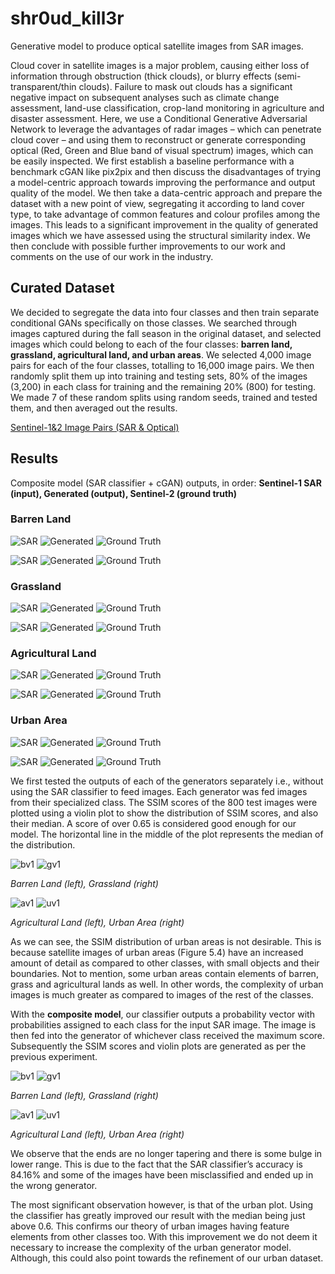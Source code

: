 # shr0ud_kill3r
Generative model to produce optical satellite images from SAR images.

Cloud cover in satellite images is a major problem, causing either loss of information through obstruction (thick clouds), or blurry effects (semi-transparent/thin clouds). Failure to mask out clouds has a significant negative impact on subsequent analyses such as climate change assessment, land-use classification, crop-land monitoring in agriculture and disaster assessment. Here, we use a Conditional Generative Adversarial Network to leverage the advantages of radar images – which can penetrate cloud cover – and using them to reconstruct or generate corresponding optical (Red, Green and Blue band of visual spectrum) images, which can be easily inspected. We first establish a baseline performance with a benchmark cGAN like pix2pix and then discuss the disadvantages of trying a model-centric approach towards improving the performance and output quality of the model. We then take a data-centric approach and prepare the dataset with a new point of view, segregating it according to land cover type, to take advantage of common features and colour profiles among the images. This leads to a significant improvement in the quality of generated images which we have assessed using the structural similarity index. We then conclude with possible further improvements to our work and comments on the use of our work in the industry.

## Curated Dataset

We decided to segregate the data into four classes and then train separate conditional GANs specifically on those classes. We searched through images captured during the fall season in the original dataset, and selected images which could belong to each of the four classes: **barren land, grassland, agricultural land, and urban areas**. We selected 4,000 image pairs for each of the four classes, totalling to 16,000 image pairs. We then randomly split them up into training and testing sets, 80% of the images (3,200) in each class for training and the remaining 20% (800) for testing. We made 7 of these random splits using random seeds, trained and tested them, and then averaged out the results.

[Sentinel-1&2 Image Pairs (SAR & Optical)](https://www.kaggle.com/datasets/requiemonk/sentinel12-image-pairs-segregated-by-terrain)

## Results

Composite model (SAR classifier + cGAN) outputs, in order: __Sentinel-1 SAR (input), Generated (output), Sentinel-2 (ground truth)__

### Barren Land

![SAR](/images/barren4_1.png) ![Generated](images/barren4_2.png) ![Ground Truth](images/barren4_3.png)

![SAR](/images/barren5_1.png) ![Generated](images/barren5_2.png) ![Ground Truth](images/barren5_3.png)

### Grassland

![SAR](/images/grass1_1.png) ![Generated](images/grass1_2.png) ![Ground Truth](images/grass1_3.png)

![SAR](/images/grass2_1.png) ![Generated](images/grass2_2.png) ![Ground Truth](images/grass2_3.png)

### Agricultural Land

![SAR](/images/agri1_1.png) ![Generated](images/agri1_2.png) ![Ground Truth](images/agri1_3.png)

![SAR](/images/agri2_1.png) ![Generated](images/agri2_2.png) ![Ground Truth](images/agri2_3.png)

### Urban Area

![SAR](/images/urban1_1.png) ![Generated](images/urban1_2.png) ![Ground Truth](images/urban1_3.png)

![SAR](/images/urban4_1.png) ![Generated](images/urban4_2.png) ![Ground Truth](images/urban4_3.png)

We first tested the outputs of each of the generators separately i.e., without using the SAR classifier to feed images. Each generator was fed images from their specialized class. The SSIM scores of the 800 test images were plotted using a violin plot to show the distribution of SSIM scores, and also their median. A score of over 0.65 is considered good enough for our model. The horizontal line in the middle of the plot represents the median of the distribution.

![bv1](/images/barren_violin.png) ![gv1](images/grass_violin.png)

*Barren Land (left), Grassland (right)*

![av1](/images/agri_violin.png) ![uv1](images/urban_violin.png)

*Agricultural Land (left), Urban Area (right)*

As we can see, the SSIM distribution of urban areas is not desirable. This is because satellite images of urban areas (Figure 5.4) have an increased amount of detail as compared to other classes, with small objects and their boundaries. Not to mention, some urban areas contain elements of barren, grass and agricultural lands as well. In other words, the complexity of urban images is much greater as compared to images of the rest of the classes.

With the __composite model__, our classifier outputs a probability vector with probabilities assigned to each class for the input SAR image. The image is then fed into the generator of whichever class received the maximum score. Subsequently the SSIM scores and violin plots are generated as per the previous experiment.

![bv1](/images/barren_violin2.png) ![gv1](images/grass_violin2.png)

*Barren Land (left), Grassland (right)*

![av1](/images/agri_violin2.png) ![uv1](images/urban_violin2.png)

*Agricultural Land (left), Urban Area (right)*

We observe that the ends are no longer tapering and there is some bulge in lower range. This is due to the fact that the SAR classifier’s accuracy is 84.16% and some of the images have been misclassified and ended up in the wrong generator.

The most significant observation however, is that of the urban plot. Using the classifier has greatly improved our result with the median being just above 0.6. This confirms our theory of urban images having feature elements from other classes too. With this improvement we do not deem it necessary to increase the complexity of the urban generator model. Although, this could also point towards the refinement of our urban dataset.

